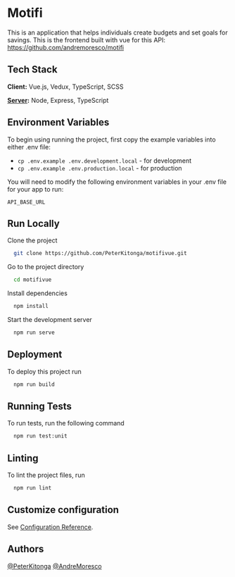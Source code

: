 # Motifi

This is an application that helps individuals create budgets and set goals for savings. This is the frontend built with vue for this API: https://github.com/andremoresco/motifi

## Tech Stack

**Client:** Vue.js, Vedux, TypeScript, SCSS

**[Server](https://github.com/andremoresco/motifi):** Node, Express, TypeScript

## Environment Variables

To begin using running the project, first copy the example variables into either .env file:

- `cp .env.example .env.development.local` - for development
- `cp .env.example .env.production.local` - for production

You will need to modify the following environment variables in your .env file for your app to run:

`API_BASE_URL`

## Run Locally

Clone the project

```bash
  git clone https://github.com/PeterKitonga/motifivue.git
```

Go to the project directory

```bash
  cd motifivue
```

Install dependencies

```bash
  npm install
```

Start the development server

```bash
  npm run serve
```

## Deployment

To deploy this project run

```bash
  npm run build
```

## Running Tests

To run tests, run the following command

```bash
  npm run test:unit
```

## Linting

To lint the project files, run

```bash
  npm run lint
```

## Customize configuration

See [Configuration Reference](https://cli.vuejs.org/config/).

## Authors

[@PeterKitonga](https://www.github.com/PeterKitonga)
[@AndreMoresco](https://www.github.com/AndreMoresco)
